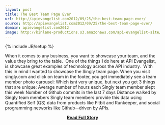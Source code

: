 ```yaml
---
layout: post
title: The Best Team Page Ever
url: http://apievangelist.com2012/09/25/the-best-team-page-ever/
source: http://apievangelist.com2012/09/25/the-best-team-page-ever/
domain: apievangelist.com2012
image: http://kinlane-productions.s3.amazonaws.com/api-evangelist-site/blog/singly-logo_300.png
---
```

{% include JB/setup %}<p>When it comes to any business, you want to showcase your team, and the value they bring to the table.  One of the things I do here at API Evangelist, is showcase great examples of technology across the API industry.  With this in mind I wanted to showcase the Singly team page. When you visit singly.com and click on team in the footer, you get immediately see a team member photo carousel: Which isnt very unique, but next you get 3 things that are unique: Average number of hours each Singly team member slept this week Number of Github commits in the last 7 days Distance walked by Singly team members Singly team members provide this data using Quantified Self (QS) data from products like Fitbit and Runkeeper, and social programming networks like Github--driven by APIs.</p>
<center><p><a href="http://apievangelist.com2012/09/25/the-best-team-page-ever/" style='padding:25px; font-sze:18px; font-weight: bold;'>Read Full Story</a></p></center>
